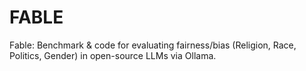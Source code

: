 # FABLE
Fable: Benchmark &amp; code for evaluating fairness/bias (Religion, Race, Politics, Gender) in open-source LLMs via Ollama.
